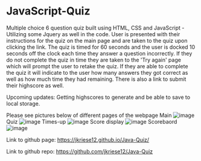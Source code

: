 # JavaScript-Quiz

Multiple choice 6 question quiz built using HTML, CSS and JavaScript - Utilizing some Jquery as well in the code. User is presented with their instructions for the quiz on the main page and are taken
to the quiz upon clicking the link. The quiz is timed for 60 seconds and the user is docked 10 seconds off the clock each time they answer a question incorrectly. If they do not complete the quiz in time they are taken to the 'Try again' page which will prompt the user to retake the quiz. If they are able to complete the quiz it will indicate to the user how many answers they got correct as well as how much time they had remaining. There is also a link to submit their highscore as well.

Upcoming updates: Getting highscores to generate and be able to save to local storage.

Please see pictures below of different pages of the webpage
Main
![image](https://user-images.githubusercontent.com/73569538/101584896-dc14d900-399b-11eb-823c-49ac1164b2cf.png)
Quiz
![image](https://user-images.githubusercontent.com/73569538/101584965-06ff2d00-399c-11eb-87a7-9e4516dba54e.png)
Times-up
![image](https://user-images.githubusercontent.com/73569538/101584995-1c745700-399c-11eb-9dcf-fdfe4904cfb2.png)
Score display
![image](https://user-images.githubusercontent.com/73569538/101585054-39a92580-399c-11eb-9212-882c7c5c6588.png)
Scorebaord
![image](https://user-images.githubusercontent.com/73569538/101585086-4cbbf580-399c-11eb-8c58-62099dc4ebc3.png)

Link to github page: https://jkriese12.github.io/Java-Quiz/

Link to github repo: https://github.com/jkriese12/Java-Quiz
